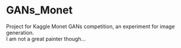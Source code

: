 # GANs_Monet  

Project for Kaggle Monet GANs competition, an experiment for image generation.  
I am not a great painter though... 